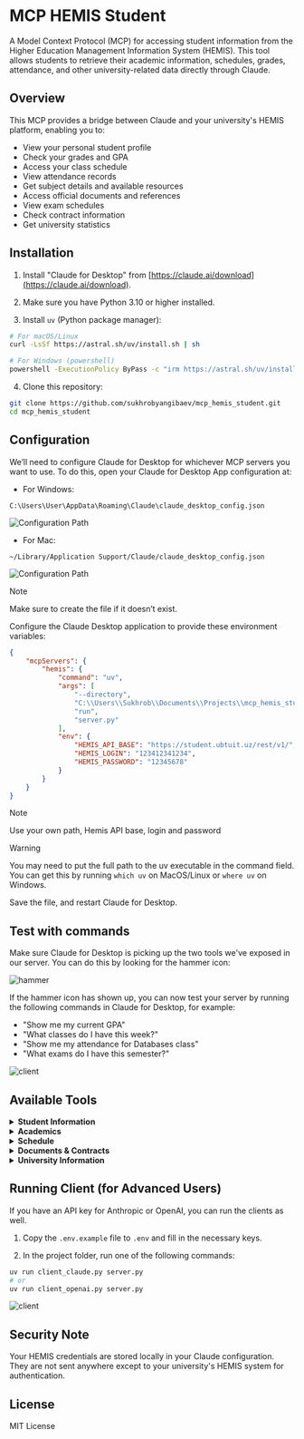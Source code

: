 # MCP HEMIS Student

A Model Context Protocol (MCP) for accessing student information from the Higher Education Management Information System (HEMIS). This tool allows students to retrieve their academic information, schedules, grades, attendance, and other university-related data directly through Claude.

## Overview

This MCP provides a bridge between Claude and your university's HEMIS platform, enabling you to:
- View your personal student profile
- Check your grades and GPA
- Access your class schedule
- View attendance records
- Get subject details and available resources
- Access official documents and references
- View exam schedules
- Check contract information
- Get university statistics

## Installation

1. Install "Claude for Desktop" from [https://claude.ai/download](https://claude.ai/download).

2. Make sure you have Python 3.10 or higher installed.

3. Install `uv` (Python package manager):
```sh
# For macOS/Linux
curl -LsSf https://astral.sh/uv/install.sh | sh

# For Windows (powershell)
powershell -ExecutionPolicy ByPass -c "irm https://astral.sh/uv/install.ps1 | iex"
```

4. Clone this repository:
```sh
git clone https://github.com/sukhrobyangibaev/mcp_hemis_student.git
cd mcp_hemis_student
```

## Configuration

We’ll need to configure Claude for Desktop for whichever MCP servers you want to use. To do this, open your Claude for Desktop App configuration at:
- For Windows:
```
C:\Users\User\AppData\Roaming\Claude\claude_desktop_config.json
```
![Configuration Path](img/image.png)


- For Mac:
```
~/Library/Application Support/Claude/claude_desktop_config.json
```

![Configuration Path](img/image_mac.png)

> [!NOTE]
> Make sure to create the file if it doesn’t exist.

Configure the Claude Desktop application to provide these environment variables:

```json
{
    "mcpServers": {
        "hemis": {
            "command": "uv",
            "args": [
                "--directory",
                "C:\\Users\\Sukhrob\\Documents\\Projects\\mcp_hemis_student",
                "run",
                "server.py"
            ],
            "env": {
                "HEMIS_API_BASE": "https://student.ubtuit.uz/rest/v1/",
                "HEMIS_LOGIN": "123412341234",
                "HEMIS_PASSWORD": "12345678"
            }
        }
    }
}
```

> [!NOTE]
> Use your own path, Hemis API base, login and password

> [!WARNING]
> You may need to put the full path to the uv executable in the command field. You can get this by running `which uv` on MacOS/Linux or `where uv` on Windows.

Save the file, and restart Claude for Desktop.

## Test with commands

Make sure Claude for Desktop is picking up the two tools we've exposed in our server. You can do this by looking for the hammer icon:

![hammer](img/image1.png)

If the hammer icon has shown up, you can now test your server by running the following commands in Claude for Desktop, for example:
- "Show me my current GPA"
- "What classes do I have this week?"
- "Show me my attendance for Databases class"
- "What exams do I have this semester?"

![client](img/image_claude.png)

## Available Tools

<details>
  <summary><b>Student Information</b></summary>
  
  - `get_student_profile()` - Get your personal and academic information
  - `get_student_gpa_list()` - Get your GPA information across academic years
  - `get_student_semesters()` - Get your semester information
</details>

<details>
  <summary><b>Academics</b></summary>
  
  - `get_student_subjects(semester)` - Get subjects and grades for a specific semester
  - `get_student_subjects_list(semester)` - Get subjects list without grades
  - `get_subject_details(subject, semester)` - Get detailed information about a specific subject
  - `get_student_attendance(subject, semester)` - Get attendance records for a specific subject
  - `get_student_performance(subject, semester)` - Get performance and task information
  - `get_student_resources(subject, semester)` - Get electronic resources for a subject
  - `get_student_task_list(semester)` - Get your list of tasks/assignments
  - `get_student_exams(semester)` - Get your exam schedule
</details>

<details>
  <summary><b>Schedule</b></summary>
  
  - `get_student_schedule(semester, week)` - Get your class schedule
</details>

<details>
  <summary><b>Documents & Contracts</b></summary>
  
  - `get_student_contract()` - Get your contract information for the current academic year
  - `get_student_contract_list()` - Get your list of contracts for all academic years
  - `get_student_documents()` - Get your official documents
  - `get_all_student_documents()` - Get all your official documents
  - `get_student_references()` - Get your official student references/certificates
  - `generate_student_reference()` - Generate a new student reference
  - `get_student_decrees()` - Get official orders/decrees related to you
</details>

<details>
  <summary><b>University Information</b></summary>
  
  - `get_employee_statistics()` - Get statistics about university employees
  - `get_university_structure()` - Get statistics about university structure
  - `get_student_statistics()` - Get statistics about university students
  - `get_universities()` - Get a list of universities using HEMIS system
  - `get_university_profile()` - Get profile information about university
</details>

## Running Client (for Advanced Users)

If you have an API key for Anthropic or OpenAI, you can run the clients as well.

1. Copy the `.env.example` file to `.env` and fill in the necessary keys.

2. In the project folder, run one of the following commands:

```sh
uv run client_claude.py server.py
# or
uv run client_openai.py server.py
```

![client](img/image_client.png)

## Security Note

Your HEMIS credentials are stored locally in your Claude configuration. They are not sent anywhere except to your university's HEMIS system for authentication.

## License

MIT License